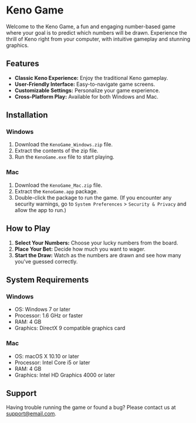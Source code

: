 # Keno Game

Welcome to the Keno Game, a fun and engaging number-based game where your goal is to predict which numbers will be drawn. Experience the thrill of Keno right from your computer, with intuitive gameplay and stunning graphics.

## Features

- **Classic Keno Experience:** Enjoy the traditional Keno gameplay.
- **User-Friendly Interface:** Easy-to-navigate game screens.
- **Customizable Settings:** Personalize your game experience.
- **Cross-Platform Play:** Available for both Windows and Mac.

## Installation

### Windows

1. Download the `KenoGame_Windows.zip` file.
2. Extract the contents of the zip file.
3. Run the `KenoGame.exe` file to start playing.

### Mac

1. Download the `KenoGame_Mac.zip` file.
2. Extract the `KenoGame.app` package.
3. Double-click the package to run the game. (If you encounter any security warnings, go to `System Preferences` > `Security & Privacy` and allow the app to run.)

## How to Play

1. **Select Your Numbers:** Choose your lucky numbers from the board.
2. **Place Your Bet:** Decide how much you want to wager.
3. **Start the Draw:** Watch as the numbers are drawn and see how many you've guessed correctly.

## System Requirements

### Windows

- OS: Windows 7 or later
- Processor: 1.6 GHz or faster
- RAM: 4 GB
- Graphics: DirectX 9 compatible graphics card

### Mac

- OS: macOS X 10.10 or later
- Processor: Intel Core i5 or later
- RAM: 4 GB
- Graphics: Intel HD Graphics 4000 or later

## Support

Having trouble running the game or found a bug? Please contact us at [support@email.com](mailto:support@email.com).

